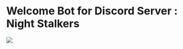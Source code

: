 # Welcome Bot for Discord Server : Night Stalkers


<img src="https://droplr.com/wp-content/uploads/2020/09/discord-bots-e1635362784159.png?width=900&height=600">
